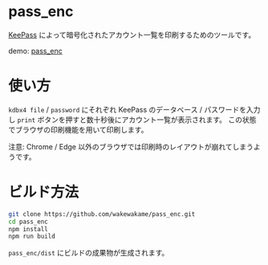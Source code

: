 # pass\_enc

[KeePass](https://keepass.info/) によって暗号化されたアカウント一覧を印刷するためのツールです。

demo: [pass\_enc](https://wakewakame.github.io/pass_enc/dist/index.html)

# 使い方

`kdbx4 file` / `password` にそれぞれ KeePass のデータベース / パスワードを入力し `print` ボタンを押すと数十秒後にアカウント一覧が表示されます。
この状態でブラウザの印刷機能を用いて印刷します。

注意: Chrome / Edge 以外のブラウザでは印刷時のレイアウトが崩れてしまうようです。

# ビルド方法

```bash
git clone https://github.com/wakewakame/pass_enc.git
cd pass_enc
npm install
npm run build
```

`pass_enc/dist` にビルドの成果物が生成されます。

